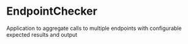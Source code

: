 # EndpointChecker
Application to aggregate calls to multiple endpoints with configurable expected results and output
